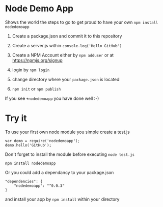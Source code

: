 # Node Demo App

Shows the world the steps to go to get proud to have your own ```npm install nodedemoapp```

1) Create a package.json and commit it to this repository

2) Create a server.js within ```console.log('Hello GitHub')```

3) Create a NPM Account either by ```npm adduser``` or at https://npmjs.org/signup

4) login by ```npm login``` 

5) change directory where your ```package.json``` is located

6) ```npm init``` or ```npm publish```

If you see ```+nodedemoapp``` you have done well :-)


# Try it

To use your first own node module you simple create a test.js
```
var demo = require('nodedemoapp');
demo.hello('GitHub');
```

Don't forget to install the module before executing ```node test.js```
```
npm install nodedemoapp
```

Or you could add a dependancy to your package.json
```
"dependencies": {
    "nodedemoapp": "^0.0.3"
}

```
and install your app by ```npm install``` within your directory
